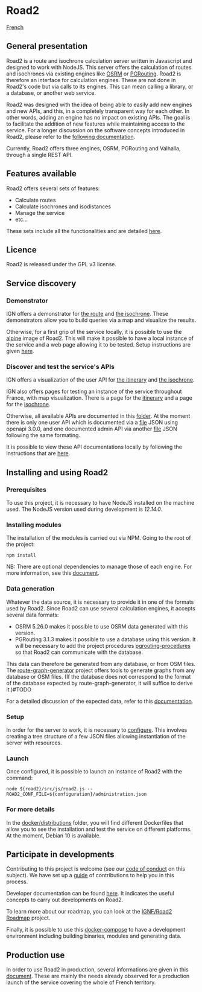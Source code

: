 # Road2

[French](./readme_fr.md)

## General presentation

Road2 is a route and isochrone calculation server written in Javascript and designed to work with NodeJS. This server offers the calculation of routes and isochrones via existing engines like [OSRM](https://github.com/Project-OSRM/osrm-backend) or [PGRouting](https://pgrouting.org/ ). Road2 is therefore an interface for calculation engines. These are not done in Road2's code but via calls to its engines. This can mean calling a library, or a database, or another web service.

Road2 was designed with the idea of being able to easily add new engines and new APIs, and this, in a completely transparent way for each other. In other words, adding an engine has no impact on existing APIs. The goal is to facilitate the addition of new features while maintaining access to the service. For a longer discussion on the software concepts introduced in Road2, please refer to the [following documentation](./documentation_en/developers/concepts.md).

Currently, Road2 offers three engines, OSRM, PGRouting and Valhalla, through a single REST API.

## Features available

Road2 offers several sets of features:
- Calculate routes
- Calculate isochrones and isodistances
- Manage the service
- etc...

These sets include all the functionalities and are detailed [here](./documentation_en/developers/functionalities.md).

## Licence

Road2 is released under the GPL v3 license.

## Service discovery

### Demonstrator

IGN offers a demonstrator for [the route](https://geoservices.ign.fr/documentation/services_betas/itineraires.html) and [the isochrone](https://geoservices.ign.fr/documentation/services_betas/isochrones.html). These demonstrators allow you to build queries via a map and visualize the results.

Otherwise, for a first grip of the service locally, it is possible to use the [alpine](./docker/demonstration/Dockerfile) image of Road2. This will make it possible to have a local instance of the service and a web page allowing it to be tested. Setup instructions are given [here](./documentation_en/docker/demonstration/readme.md).

### Discover and test the service's APIs

IGN offers a visualization of the user API for [the itinerary](https://geoservices.ign.fr/documentation/services/api-et-services-ogc/itineraires/api) and [the isochrone](https://geoservices.ign.fr/documentation/services/api-et-services-ogc/isochrone/api).

IGN also offers pages for testing an instance of the service throughout France, with map visualization. There is a page for the [itinerary](https://geoservices.ign.fr/documentation/services/api-et-services-ogc/itineraires) and a page for the [isochrone](https://geoservices.ign.fr/documentation/services/api-et-services-ogc/isochrones).

Otherwise, all available APIs are documented in this [folder](./documentation_en/apis/). At the moment there is only one user API which is documented via a [file](./documentation_en/apis/simple/1.0.0/api.json) JSON using openapi 3.0.0, and one documented admin API via another [file](./documentation_en/apis/administration/1.0.0/api.json) JSON following the same formating.

It is possible to view these API documentations locally by following the instructions that are [here](./documentation_en/docker/demonstration/readme.md).

## Installing and using Road2

### Prerequisites

To use this project, it is necessary to have NodeJS installed on the machine used. The NodeJS version used during development is *12.14.0*.

### Installing modules

The installation of the modules is carried out via NPM. Going to the root of the project:
```
npm install
```

NB: There are optional dependencies to manage those of each engine. For more information, see this [document](./documentation_en/production/readme.md).

### Data generation

Whatever the data source, it is necessary to provide it in one of the formats used by Road2. Since Road2 can use several calculation engines, it accepts several data formats:
- OSRM 5.26.0 makes it possible to use OSRM data generated with this version.
- PGRouting 3.1.3 makes it possible to use a database using this version. It will be necessary to add the project procedures [pgrouting-procedures](https://github.com/IGNF/pgrouting-procedures) so that Road2 can communicate with the database.

This data can therefore be generated from any database, or from OSM files. The [route-graph-generator](https://github.com/IGNF/route-graph-generator) project offers tools to generate graphs from any database or OSM files. (If the database does not correspond to the format of the database expected by route-graph-generator, it will suffice to derive it.)#TODO


For a detailed discussion of the expected data, refer to this [documentation](./documentation_en/data/readme.md).

### Setup

In order for the server to work, it is necessary to [configure](./documentation_en/configuration/readme.md). This involves creating a tree structure of a few JSON files allowing instantiation of the server with resources.

### Launch

Once configured, it is possible to launch an instance of Road2 with the command:
```
node ${road2}/src/js/road2.js --ROAD2_CONF_FILE=${configuration}/administration.json
```

### For more details

In the [docker/distributions](./docker/distributions) folder, you will find different Dockerfiles that allow you to see the installation and test the service on different platforms. At the moment, Debian 10 is available.

## Participate in developments

Contributing to this project is welcome (see our [code of conduct](./CODE_OF_CONDUCT.md) on this subject). We have set up a [guide](./CONTRIBUTING.md) of contributions to help you in this process.

Developer documentation can be found [here](./documentation_en/developers/readme.md). It indicates the useful concepts to carry out developments on Road2.

To learn more about our roadmap, you can look at the [IGNF/Road2 Roadmap](https://github.com/orgs/IGNF/projects/3) project.

Finally, it is possible to use this [docker-compose](./documentation_en/docker/dev/readme.md) to have a development environment including building binaries, modules and generating data.

## Production use

In order to use Road2 in production, several informations are given in this [document](./documentation_en/production/readme.md). These are mainly the needs already observed for a production launch of the service covering the whole of French territory.

